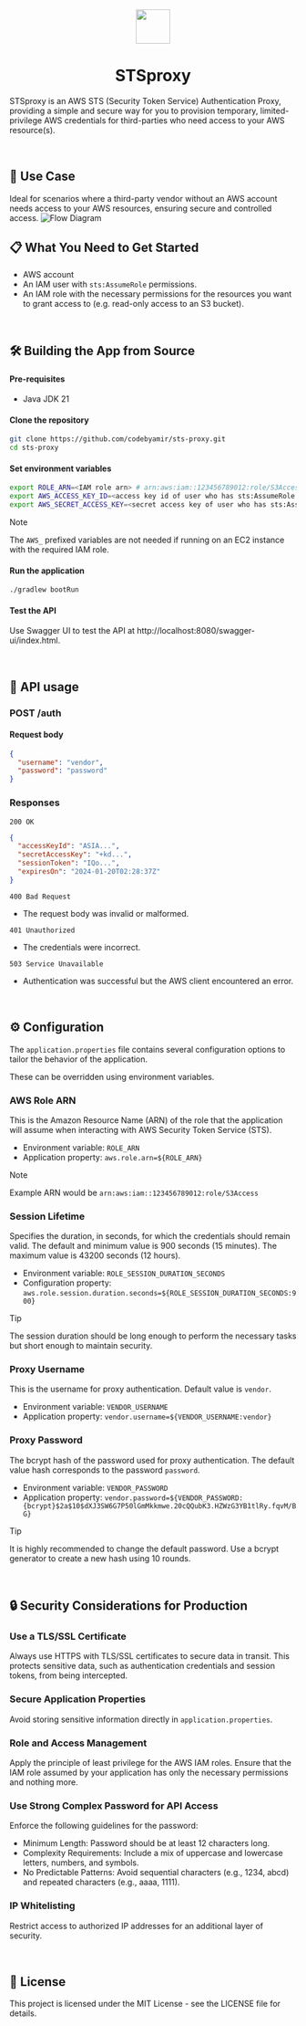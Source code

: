 <div align="center">
<img height="60" src="https://github.com/codebyamir/sts-proxy/assets/54147931/938fd461-02bc-487e-bb03-e1b4c2ed4bb1">
<h1 align="center">STSproxy</h1>
</div>

STSproxy is an AWS STS (Security Token Service) Authentication Proxy, providing a simple and secure way for you to provision temporary, limited-privilege AWS credentials for third-parties who need access to your AWS resource(s).

<br />
 
## 🌟 Use Case
Ideal for scenarios where a third-party vendor without an AWS account needs access to your AWS resources, ensuring secure and controlled access.
![Flow Diagram](https://github.com/codebyamir/sts-proxy/assets/54147931/a37cf74d-a9bd-4907-8e63-e5a9fbd86b20)



## 📋 What You Need to Get Started
- AWS account
- An IAM user with `sts:AssumeRole` permissions.
- An IAM role with the necessary permissions for the resources you want to grant access to (e.g. read-only access to an S3 bucket).

<br />

<!---
##  🐳 Running with Docker 
#### Create .env file
```
ROLE_ARN=<IAM role arn> # arn:aws:iam::123456789012:role/S3Access
AWS_ACCESS_KEY_ID=<access key id of user who has sts:AssumeRole permission>
AWS_SECRET_ACCESS_KEY=<secret access key of user who has sts:AssumeRole permission>
```

> [!NOTE]
> The `AWS_` prefixed variables are not needed if running on an EC2 instance with the required IAM role.

#### Run the Docker container
```bash
docker run -d -p 8080:8080 --env-file .env --name sts-proxy codebyamir/sts-proxy
```


#### Test the API
Use Swagger UI to test the API at http://localhost:8080/swagger-ui/index.html.

 <br />
--->

## 🛠️ Building the App from Source

#### Pre-requisites
- Java JDK 21
  
#### Clone the repository
```bash
git clone https://github.com/codebyamir/sts-proxy.git
cd sts-proxy
```

#### Set environment variables
```bash
export ROLE_ARN=<IAM role arn> # arn:aws:iam::123456789012:role/S3Access
export AWS_ACCESS_KEY_ID=<access key id of user who has sts:AssumeRole permission>
export AWS_SECRET_ACCESS_KEY=<secret access key of user who has sts:AssumeRole permission>
```

> [!NOTE]
> The `AWS_` prefixed variables are not needed if running on an EC2 instance with the required IAM role.


#### Run the application
```bash
./gradlew bootRun
```

#### Test the API
Use Swagger UI to test the API at http://localhost:8080/swagger-ui/index.html.

<br />

## 🚀 API usage

### POST /auth

#### Request body

```json
{
  "username": "vendor", 
  "password": "password"
}
```

### Responses

``200 OK``
```json
{
  "accessKeyId": "ASIA...",
  "secretAccessKey": "+kd...",
  "sessionToken": "IQo...",
  "expiresOn": "2024-01-20T02:28:37Z"
}
```

``400 Bad Request``
- The request body was invalid or malformed.

``401 Unauthorized``
- The credentials were incorrect.

``503 Service Unavailable``
- Authentication was successful but the AWS client encountered an error.

<br />

## ⚙️ Configuration

The `application.properties` file contains several configuration options to tailor the behavior of the application. 

These can be overridden using environment variables.

### AWS Role ARN
This is the Amazon Resource Name (ARN) of the role that the application will assume when interacting with AWS Security Token Service (STS).

- Environment variable: `ROLE_ARN`
- Application property: `aws.role.arn=${ROLE_ARN}`

> [!NOTE]
> Example ARN would be `arn:aws:iam::123456789012:role/S3Access`

### Session Lifetime

Specifies the duration, in seconds, for which the credentials should remain valid.  The default and minimum value is 900 seconds (15 minutes).   The maximum value is 43200 seconds (12 hours).

- Environment variable: `ROLE_SESSION_DURATION_SECONDS`
- Configuration property: `aws.role.session.duration.seconds=${ROLE_SESSION_DURATION_SECONDS:900}`

> [!TIP]
> The session duration should be long enough to perform the necessary tasks but short enough to maintain security.

### Proxy Username
This is the username for proxy authentication. Default value is `vendor`.

- Environment variable: `VENDOR_USERNAME`
- Application property: `vendor.username=${VENDOR_USERNAME:vendor}`


### Proxy Password

The bcrypt hash of the password used for proxy authentication. The default value hash corresponds to the password `password`.

- Environment variable: `VENDOR_PASSWORD`
- Application property: `vendor.password=${VENDOR_PASSWORD:{bcrypt}$2a$10$dXJ3SW6G7P50lGmMkkmwe.20cQQubK3.HZWzG3YB1tlRy.fqvM/BG}`


> [!TIP]
> It is highly recommended to change the default password. Use a bcrypt generator to create a new hash using 10 rounds.

<br />

## 🔒 Security Considerations for Production

### Use a TLS/SSL Certificate
Always use HTTPS with TLS/SSL certificates to secure data in transit. This protects sensitive data, such as authentication credentials and session tokens, from being intercepted.

### Secure Application Properties
Avoid storing sensitive information directly in `application.properties`.

### Role and Access Management
Apply the principle of least privilege for the AWS IAM roles. Ensure that the IAM role assumed by your application has only the necessary permissions and nothing more.

### Use Strong Complex Password for API Access
Enforce the following guidelines for the password:
- Minimum Length: Password should be at least 12 characters long.
- Complexity Requirements: Include a mix of uppercase and lowercase letters, numbers, and symbols.
- No Predictable Patterns: Avoid sequential characters (e.g., 1234, abcd) and repeated characters (e.g., aaaa, 1111).

### IP Whitelisting
Restrict access to authorized IP addresses for an additional layer of security.

<br />

## 📄 License
This project is licensed under the MIT License - see the LICENSE file for details.
